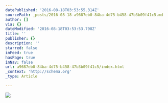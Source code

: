 ```yaml
---
datePublished: '2016-08-18T03:53:55.314Z'
sourcePath: _posts/2016-08-18-a9687eb0-84ba-4d75-b458-47b3b09f41c5.md
author: []
via: {}
dateModified: '2016-08-18T03:53:53.798Z'
title: ''
publisher: {}
description: ''
starred: false
inFeed: true
hasPage: true
inNav: false
url: a9687eb0-84ba-4d75-b458-47b3b09f41c5/index.html
_context: 'http://schema.org'
_type: Article

---
```

![](https://the-grid-user-content.s3-us-west-2.amazonaws.com/0733c392-6883-4a08-8034-0554e3774b9d.jpg)